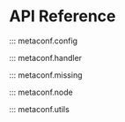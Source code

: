 # API Reference

::: metaconf.config

::: metaconf.handler

::: metaconf.missing

::: metaconf.node

::: metaconf.utils

